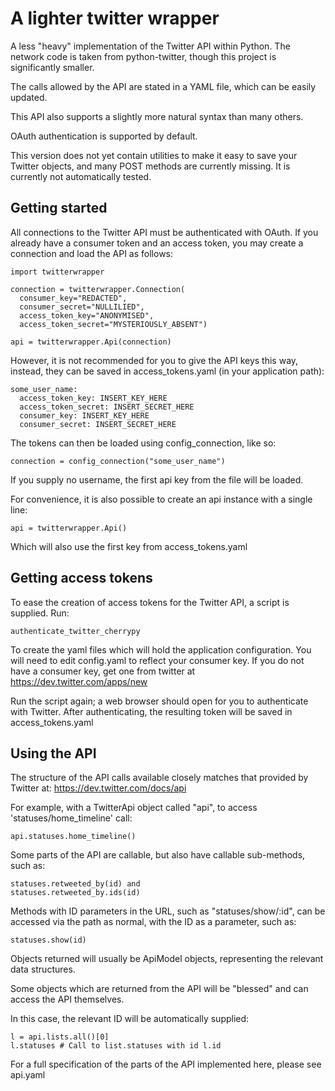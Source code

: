 A lighter twitter wrapper
======================

A less "heavy" implementation of the Twitter API within Python. The network code is 
taken from python-twitter, though this project is significantly smaller.

The calls allowed by the API are stated in a YAML file, which can be easily updated.

This API also supports a slightly more natural syntax than many others. 

OAuth authentication is supported by default. 

This version does not yet contain utilities to make it easy to save your Twitter objects, 
and many POST methods are currently missing. It is currently not automatically tested.

Getting started
----------------------

All connections to the Twitter API must be authenticated with OAuth. If you already have
a consumer token and an access token, you may create a connection and load the API as 
follows:

    import twitterwrapper 

    connection = twitterwrapper.Connection(
      consumer_key="REDACTED",
      consumer_secret="NULLILIED",
      access_token_key="ANONYMISED",
      access_token_secret="MYSTERIOUSLY_ABSENT")

    api = twitterwrapper.Api(connection)

However, it is not recommended for you to give the API keys this way, instead, they can be
saved in access_tokens.yaml (in your application path):
      
    some_user_name:
      access_token_key: INSERT_KEY_HERE
      access_token_secret: INSERT_SECRET_HERE
      consumer_key: INSERT_KEY_HERE
      consumer_secret: INSERT_SECRET_HERE

The tokens can then be loaded using config_connection, like so:

    connection = config_connection("some_user_name")

If you supply no username, the first api key from the file will be loaded.

For convenience, it is also possible to create an api instance with a single line:

    api = twitterwrapper.Api()

Which will also use the first key from access_tokens.yaml
 
Getting access tokens
----------------------

To ease the creation of access tokens for the Twitter API, a script is supplied. Run:

    authenticate_twitter_cherrypy

To create the yaml files which will hold the application configuration. You will need to edit
config.yaml to reflect your consumer key. If you do not have a consumer key, get one from twitter
at https://dev.twitter.com/apps/new

Run the script again; a web browser should open for you to authenticate with Twitter. After 
authenticating, the resulting token will be saved in access_tokens.yaml

Using the API
----------------------

The structure of the API calls available closely matches that provided by Twitter at:
    https://dev.twitter.com/docs/api

For example, with a TwitterApi object called "api", to access 'statuses/home_timeline' call:

    api.statuses.home_timeline()

Some parts of the API are callable, but also have callable sub-methods, such as:

    statuses.retweeted_by(id) and
    statuses.retweeted_by.ids(id)

Methods with ID parameters in the URL, such as "statuses/show/:id", can be accessed via 
the path as normal, with the ID as a parameter, such as:

    statuses.show(id)

Objects returned will usually be ApiModel objects, representing the relevant data structures.

Some objects which are returned from the API will be "blessed" and can access the API themselves.
 
In this case, the relevant ID will be automatically supplied:

    l = api.lists.all()[0]
    l.statuses # Call to list.statuses with id l.id

For a full specification of the parts of the API implemented here, please see api.yaml

